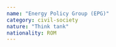 ```yaml
---
name: "Energy Policy Group (EPG)"
category: civil-society
nature: "Think tank"
nationality: ROM
---
```

    
